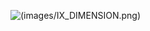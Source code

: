 ![(images/IX_DIMENSION.png)](https://github.com/hhafzahh/IX-Dimension-2/blob/main/images/IX_DIMENSION.png)

